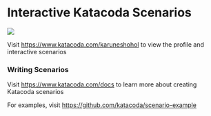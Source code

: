 # Interactive Katacoda Scenarios

[![](http://shields.katacoda.com/katacoda/karuneshohol/count.svg)](https://www.katacoda.com/karuneshohol "Get your profile on Katacoda.com")

Visit https://www.katacoda.com/karuneshohol to view the profile and interactive scenarios

### Writing Scenarios
Visit https://www.katacoda.com/docs to learn more about creating Katacoda scenarios

For examples, visit https://github.com/katacoda/scenario-example
